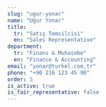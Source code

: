 ```yaml
---
slug: "ugur-yonar"
name: "Uğur Yonar"
title:
  tr: "Satış Temsilcisi"
  en: "Sales Representative"
department:
  tr: "Finans & Muhasebe"
  en: "Finance & Accounting"
email: "yonar@turkel.com.tr"
phone: "+90 216 123 45 90"
order: 5
is_active: true
is_fair_representative: false
---
```

